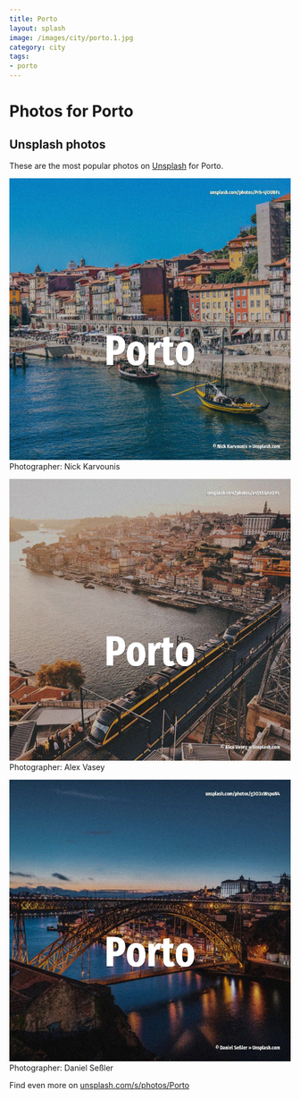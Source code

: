 ```yaml
---
title: Porto
layout: splash
image: /images/city/porto.1.jpg
category: city
tags:
- porto
---
```

# Photos for Porto
 
## Unsplash photos
These are the most popular photos on [Unsplash](https://unsplash.com) for Porto.
 
![Porto](/images/city/porto.1.jpg)
Photographer:  Nick Karvounis
 
![Porto](/images/city/porto.2.jpg)
Photographer:  Alex Vasey
 
![Porto](/images/city/porto.3.jpg)
Photographer:  Daniel Seßler
 
Find even more on [unsplash.com/s/photos/Porto](https://unsplash.com/s/photos/Porto)
 
